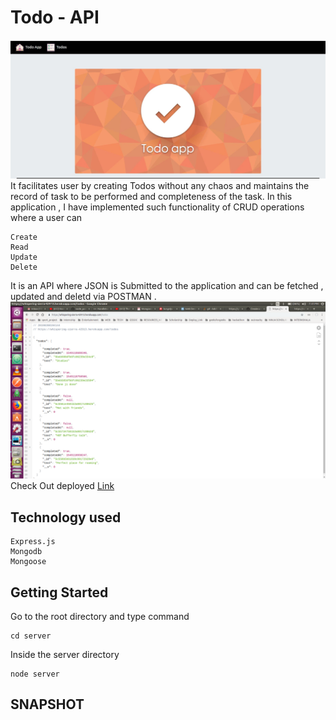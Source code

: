 # Todo - API
![Todo Home Page 1 ](/todo_home.JPG)
It facilitates user by creating Todos without any chaos and maintains the record of task to be performed and completeness of the task. 
In this application , I have implemented such functionality of CRUD operations where a user can
```
Create
Read
Update
Delete
```
It is an API where JSON is Submitted to the application and can be fetched , updated and deletd via POSTMAN .
![Todo API](/TODO_API.png)
Check Out deployed [Link](https://whispering-sierra-42913.herokuapp.com/todos)
## Technology used
```
Express.js
Mongodb
Mongoose
```

## Getting Started
Go to the root directory and type command
```
cd server
```
Inside the server directory
```
node server
```
## SNAPSHOT





